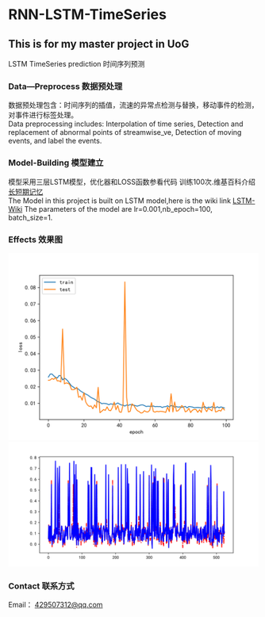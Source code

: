 # RNN-LSTM-TimeSeries
## This is for my master project in UoG 
LSTM TimeSeries prediction 时间序列预测

### Data—Preprocess   数据预处理
数据预处理包含：时间序列的插值，流速的异常点检测与替换，移动事件的检测，对事件进行标签处理。  
Data preprocessing includes: Interpolation of time series, Detection and replacement of abnormal points of streamwise_ve, Detection of moving events, and label the events.

### Model-Building   模型建立
模型采用三层LSTM模型，优化器和LOSS函数参看代码 训练100次.维基百科介绍[长短期记忆](https://en.wikipedia.org/wiki/Long_short-term_memory)  
The Model in this project is built on LSTM model,here is the wiki link [LSTM-Wiki](https://en.wikipedia.org/wiki/Long_short-term_memory)
The parameters of the model are lr=0.001,nb_epoch=100, batch_size=1. 

### Effects 效果图  
![损失](https://github.com/RaiderYi/RNN-LSTM-TimeSeries/blob/master/PIC/Loss_with_Epoch.svg)
![预测](https://github.com/RaiderYi/RNN-LSTM-TimeSeries/blob/master/PIC/The_Prediction_of_Displacement.svg)

### Contact 联系方式
Email： 429507312@qq.com
